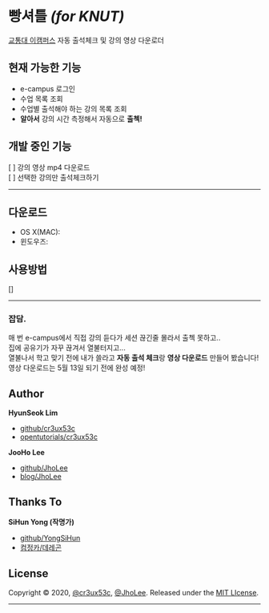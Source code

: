 # 빵셔틀 _(for KNUT)_
[교통대 이캠퍼스](https://ecampus.ut.ac.kr) 자동 출석체크 및 강의 영상 다운로더
 

## 현재 가능한 기능
 - e-campus 로그인
 - 수업 목록 조회
 - 수업별 출석해야 하는 강의 목록 조회
 - **알아서** 강의 시간 측정해서 자동으로 **출첵!**
 
## 개발 중인 기능
 [ ] 강의 영상 mp4 다운로드  
 [ ] 선택한 강의만 출석체크하기  
 
 
---
## 다운로드
 - OS X(MAC): 
 - 윈도우즈: 
 
 
## 사용방법
[]


---
### 잡담.
 매 번 e-campus에서 직접 강의 듣다가 세션 끊긴줄 몰라서 출첵 못하고..  
 집에 공유기가 자꾸 끊겨서 열불터지고...  
 열불나서 학고 맞기 전에 내가 쓸라고 **자동 출석 체크**랑 **영상 다운로드** 만들어 봤습니다!  
 영상 다운로드는 5월 13일 되기 전에 완성 예정!



## Author

**HyunSeok Lim**

 * [github/cr3ux53c](https://github.com/cr3ux53c)
 * [opentutorials/cr3ux53c](https://opentutorials.org/profile/59915)
 
**JooHo Lee**

 * [github/JhoLee](https://github.com/jholee)
 * [blog/JhoLee](https://blog.jholee.kr)
 
## Thanks To

**SiHun Yong (작명가)**

 * [github/YongSiHun](https://github.com/yongsihun)
 * [컴정카/데레곤](https://cafe.naver.com/bagsingood1537)

 
## License

Copyright © 2020, [@cr3ux53c](https://github.com/cr3ux53c), [@JhoLee](https://github.com/jholee).
Released under the [MIT LIcense](LICENSE).

***


